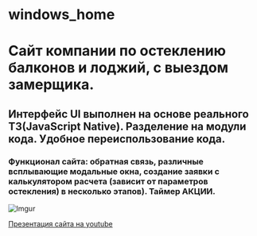 # windows_home
# Сайт компании по остеклению балконов и лоджий, c выездом замерщика.
## Интерфейс UI выполнен на основе реального ТЗ(JavaScript Native). Разделение на модули кода. Удобное переиспользование кода.
### Функционал сайта: обратная связь, различные всплывающие модальные окна, создание заявки с калькулятором расчета (зависит от параметров остекления) в несколько этапов). Таймер АКЦИИ. 

![Imgur](https://i.imgur.com/BFTNQYD.png)

[Презентация сайта на youtube](https://youtu.be/84erv5te20E)
